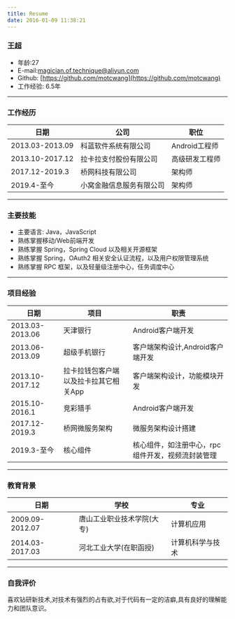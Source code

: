 ```yaml
---
title: Resume
date: 2016-01-09 11:38:21
---
```

### 王超
 * 年龄:27   
 * E-mail:[magician.of.technique@aliyun.com]
 * Github: [https://github.com/motcwang](https://github.com/motcwang)
 * 工作经验: 6.5年
---

### 工作经历
| 日期 | 公司 | 职位 |
| ---- | ---- | --- |
| 2013.03-2013.09 | 科蓝软件系统有限公司 | Android工程师 |
| 2013.10-2017.12 | 拉卡拉支付股份有限公司 | 高级研发工程师 |
| 2017.12-2019.3  | 桥网科技有限公司 | 架构师 |
| 2019.4-至今 | 小窝金融信息服务有限公司 | 架构师 |

---

### 主要技能
 * 主要语言: Java，JavaScript
 * 熟练掌握移动/Web前端开发
 * 熟练掌握 Spring，Spring Cloud 以及相关开源框架
 * 熟练掌握 Spring，OAuth2 相关安全认证流程，以及用户权限管理系统
 * 熟练掌握 RPC 框架，以及轻量级注册中心，任务调度中心

---

### 项目经验
| 日期 | 项目 | 职责 |
| ---- | ---- | --- |
| 2013.03-2013.06 | 天津银行 | Android客户端开发 |
| 2013.06-2013.09 | 超级手机银行 | 客户端架构设计,Android客户端开发 |
| 2013.10-2017.12 | 拉卡拉钱包客户端以及拉卡拉其它相关App | 客户端架构设计，功能模块开发 |
| 2015.10-2016.1 | 竞彩猎手 | Android客户端开发 |
| 2017.12-2019.3 | 桥网微服务架构 | 微服务架构设计搭建 |
| 2019.3-至今 | 核心组件 | 核心组件，如注册中心，rpc组件开发，视频流封装管理 |

---

### 教育背景
| 日期 | 学校 | 专业 |
| ---- | ---- | --- |
| 2009.09-2012.07 | 唐山工业职业技术学院(大专) | 计算机应用 |
| 2014.03-2017.03 | 河北工业大学(在职函授) | 计算机科学与技术 |

---

### 自我评价
喜欢钻研新技术,对技术有强烈的占有欲,对于代码有一定的洁癖,具有良好的理解能力和团队意识。

[magician.of.technique@aliyun.com]: mailto:magician.of.technique@aliyun.com